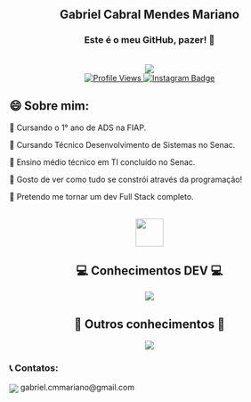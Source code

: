 <div align="center">
    <h2>Gabriel Cabral Mendes Mariano</h2>
    <h3>Este é o meu GitHub, pazer! 👋</h3>
    <br>
    <img src="https://art.pixilart.com/sr5zada802696faws3.png">
    <br>
    <a href="https://komarev.com/ghpvc/?username=gabrielcabralmm&label=Profile%20views&color=0e75b6&style=for-the-badge">
        <img src="https://komarev.com/ghpvc/?username=gabrielcabralmm&label=Profile%20views&color=0e75b6&style=for-the-badge" alt="Profile Views" />
    </a>
    <a href="https://www.instagram.com/gabrielcabralmm/" target="_blank" rel="noopener noreferrer">
        <img src="https://img.shields.io/badge/-Instagram-%23ED1A79?style=for-the-badge&logo=instagram&logoColor=white" alt="Instagram Badge" />
    </a>
</div>
    <h2>😄 Sobre mim:</h2>
    <p>📌 Cursando o 1° ano de ADS na FIAP.</p>
    <p>📌 Cursando Técnico Desenvolvimento de Sistemas no Senac.</p>
    <p>📌 Ensino médio técnico em TI concluído no Senac.<p>
    <p>📌 Gosto de ver como tudo se constrói através da programação!</p>
    <p>📌 Pretendo me tornar um dev Full Stack completo.</p>
    <br>
<div align="center">
    <img width="50px" src="https://github.com/GabrielCabralmm/esythir/blob/main/coin.gif?raw=true">
    <h2>💻 Conhecimentos DEV 💻</h2>
    <p align="center">
        <a href="https://skillicons.dev">
            <img align="center" src="https://skillicons.dev/icons?i=cs,java,py,mysql,php,html,css,git,github">
        </a>
    </p>
    <h2 align="center">🧠 Outros conhecimentos 🧠</h2>
    <p align="center">
        <a href="https://skillicons.dev">
            <img align="center" src="https://skillicons.dev/icons?i=ps,pr,ai">
        </a>
</div>
<h3>📞 Contatos: </h3>
    <p><img align="center" src="https://skillicons.dev/icons?i=gmail"> gabriel.cmmariano@gmail.com</p>
